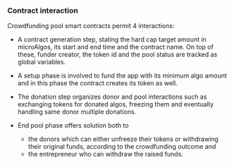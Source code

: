 ### Contract interaction

Crowdfunding pool smart contracts permit 4 interactions:

- A contract generation step, stating the hard cap target amount in microAlgos, its start and end time and the contract name. On top of these, funder creator, the token id and the pool status are tracked as global variables.

- A setup phase is involved to fund the app with its minimum algo amount and in this phase the contract creates its token as well.

- The donation step organizes donor and pool interactions such as exchanging tokens for donated algos, freezing them and eventually handling same donor multiple donations.

- End pool phase offers solution both to 
	- the donors which can either unfreeze their tokens or withdrawing their original funds, according to the crowdfunding outcome and 
	- the entrepreneur who can withdraw the raised funds.